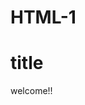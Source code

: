 # HTML-1
<!DOCTYPE HTML>
<html> 
  <head>
     <meta charset= "html">
     <meta name="decription" content="Website">
     <title>
       web name example: carkart
     </title>
     <body>
       <h1>
         title
       </h1>
       <p>
         welcome!!
       </p>
     </body>
    </head>
</html>
